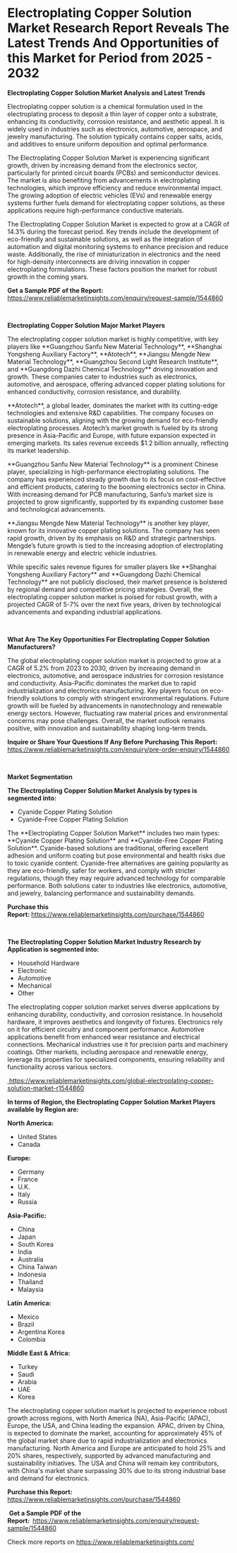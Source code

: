 <p><h1>Electroplating Copper Solution Market Research Report Reveals The Latest Trends And Opportunities of this Market for Period from 2025 - 2032</h1></p><p><strong>Electroplating Copper Solution Market Analysis and Latest Trends</strong></p>
<p><p>Electroplating copper solution is a chemical formulation used in the electroplating process to deposit a thin layer of copper onto a substrate, enhancing its conductivity, corrosion resistance, and aesthetic appeal. It is widely used in industries such as electronics, automotive, aerospace, and jewelry manufacturing. The solution typically contains copper salts, acids, and additives to ensure uniform deposition and optimal performance.</p><p>The Electroplating Copper Solution Market is experiencing significant growth, driven by increasing demand from the electronics sector, particularly for printed circuit boards (PCBs) and semiconductor devices. The market is also benefiting from advancements in electroplating technologies, which improve efficiency and reduce environmental impact. The growing adoption of electric vehicles (EVs) and renewable energy systems further fuels demand for electroplating copper solutions, as these applications require high-performance conductive materials.</p><p>The Electroplating Copper Solution Market is expected to grow at a CAGR of 14.3% during the forecast period. Key trends include the development of eco-friendly and sustainable solutions, as well as the integration of automation and digital monitoring systems to enhance precision and reduce waste. Additionally, the rise of miniaturization in electronics and the need for high-density interconnects are driving innovation in copper electroplating formulations. These factors position the market for robust growth in the coming years.</p></p>
<p><strong>Get a Sample PDF of the Report:&nbsp;</strong> <a href="https://www.reliablemarketinsights.com/enquiry/request-sample/1544860?utm_campaign=2095&utm_medium=2&utm_source=Github&utm_content=ia&utm_term=26012025&utm_id=electroplating-copper-solution">https://www.reliablemarketinsights.com/enquiry/request-sample/1544860</a></p>
<p>&nbsp;</p>
<p><strong>Electroplating Copper Solution Major Market Players</strong></p>
<p><p>The electroplating copper solution market is highly competitive, with key players like **Guangzhou Sanfu New Material Technology**, **Shanghai Yongsheng Auxiliary Factory**, **Atotech**, **Jiangsu Mengde New Material Technology**, **Guangzhou Second Light Research Institute**, and **Guangdong Dazhi Chemical Technology** driving innovation and growth. These companies cater to industries such as electronics, automotive, and aerospace, offering advanced copper plating solutions for enhanced conductivity, corrosion resistance, and durability.</p><p>**Atotech**, a global leader, dominates the market with its cutting-edge technologies and extensive R&D capabilities. The company focuses on sustainable solutions, aligning with the growing demand for eco-friendly electroplating processes. Atotech’s market growth is fueled by its strong presence in Asia-Pacific and Europe, with future expansion expected in emerging markets. Its sales revenue exceeds $1.2 billion annually, reflecting its market leadership.</p><p>**Guangzhou Sanfu New Material Technology** is a prominent Chinese player, specializing in high-performance electroplating solutions. The company has experienced steady growth due to its focus on cost-effective and efficient products, catering to the booming electronics sector in China. With increasing demand for PCB manufacturing, Sanfu’s market size is projected to grow significantly, supported by its expanding customer base and technological advancements.</p><p>**Jiangsu Mengde New Material Technology** is another key player, known for its innovative copper plating solutions. The company has seen rapid growth, driven by its emphasis on R&D and strategic partnerships. Mengde’s future growth is tied to the increasing adoption of electroplating in renewable energy and electric vehicle industries.</p><p>While specific sales revenue figures for smaller players like **Shanghai Yongsheng Auxiliary Factory** and **Guangdong Dazhi Chemical Technology** are not publicly disclosed, their market presence is bolstered by regional demand and competitive pricing strategies. Overall, the electroplating copper solution market is poised for robust growth, with a projected CAGR of 5-7% over the next five years, driven by technological advancements and expanding industrial applications.</p></p>
<p>&nbsp;</p>
<p><strong>What Are The Key Opportunities For Electroplating Copper Solution Manufacturers?</strong></p>
<p><p>The global electroplating copper solution market is projected to grow at a CAGR of 5.2% from 2023 to 2030, driven by increasing demand in electronics, automotive, and aerospace industries for corrosion resistance and conductivity. Asia-Pacific dominates the market due to rapid industrialization and electronics manufacturing. Key players focus on eco-friendly solutions to comply with stringent environmental regulations. Future growth will be fueled by advancements in nanotechnology and renewable energy sectors. However, fluctuating raw material prices and environmental concerns may pose challenges. Overall, the market outlook remains positive, with innovation and sustainability shaping long-term trends.</p></p>
<p><strong>Inquire or Share Your Questions If Any Before Purchasing This Report:</strong> <a href="https://www.reliablemarketinsights.com/enquiry/pre-order-enquiry/1544860?utm_campaign=2095&utm_medium=2&utm_source=Github&utm_content=ia&utm_term=26012025&utm_id=electroplating-copper-solution">https://www.reliablemarketinsights.com/enquiry/pre-order-enquiry/1544860</a></p>
<p>&nbsp;</p>
<p><strong>Market Segmentation</strong></p>
<p><strong>The Electroplating Copper Solution Market Analysis by types is segmented into:</strong></p>
<p><ul><li>Cyanide Copper Plating Solution</li><li>Cyanide-Free Copper Plating Solution</li></ul></p>
<p><p>The **Electroplating Copper Solution Market** includes two main types: **Cyanide Copper Plating Solution** and **Cyanide-Free Copper Plating Solution**. Cyanide-based solutions are traditional, offering excellent adhesion and uniform coating but pose environmental and health risks due to toxic cyanide content. Cyanide-free alternatives are gaining popularity as they are eco-friendly, safer for workers, and comply with stricter regulations, though they may require advanced technology for comparable performance. Both solutions cater to industries like electronics, automotive, and jewelry, balancing performance and sustainability demands.</p></p>
<p><strong>Purchase this Report:&nbsp;</strong><a href="https://www.reliablemarketinsights.com/purchase/1544860?utm_campaign=2095&utm_medium=2&utm_source=Github&utm_content=ia&utm_term=26012025&utm_id=electroplating-copper-solution">https://www.reliablemarketinsights.com/purchase/1544860</a></p>
<p>&nbsp;</p>
<p><strong>The Electroplating Copper Solution Market Industry Research by Application is segmented into:</strong></p>
<p><ul><li>Household Hardware</li><li>Electronic</li><li>Automotive</li><li>Mechanical</li><li>Other</li></ul></p>
<p><p>The electroplating copper solution market serves diverse applications by enhancing durability, conductivity, and corrosion resistance. In household hardware, it improves aesthetics and longevity of fixtures. Electronics rely on it for efficient circuitry and component performance. Automotive applications benefit from enhanced wear resistance and electrical connections. Mechanical industries use it for precision parts and machinery coatings. Other markets, including aerospace and renewable energy, leverage its properties for specialized components, ensuring reliability and functionality across various sectors.</p></p>
<p><a href="https://www.reliablemarketinsights.com/global-electroplating-copper-solution-market-r1544860?utm_campaign=2095&utm_medium=2&utm_source=Github&utm_content=ia&utm_term=26012025&utm_id=electroplating-copper-solution">&nbsp;https://www.reliablemarketinsights.com/global-electroplating-copper-solution-market-r1544860</a></p>
<p><strong>In terms of Region, the Electroplating Copper Solution Market Players available by Region are:</strong></p>
<p>
    <p> <strong> North America: </strong>
        <ul>
            <li>United States</li>
            <li>Canada</li>
        </ul>
        </p> 
    <p> <strong> Europe: </strong>
        <ul>
            <li>Germany</li>
            <li>France</li>
            <li>U.K.</li>
            <li>Italy</li>
            <li>Russia</li>
        </ul>
        </p> 
    <p> <strong> Asia-Pacific: </strong>
        <ul>
            <li>China</li>
            <li>Japan</li>
            <li>South Korea</li>
            <li>India</li>
            <li>Australia</li>
            <li>China Taiwan</li>
            <li>Indonesia</li>
            <li>Thailand</li>
            <li>Malaysia</li>
        </ul>
        </p> 
    <p> <strong> Latin America: </strong>
        <ul>
            <li>Mexico</li>
            <li>Brazil</li>
            <li>Argentina Korea</li>
            <li>Colombia</li>
        </ul>
        </p> 
    <p> <strong> Middle East & Africa: </strong>
        <ul>
            <li>Turkey</li>
            <li>Saudi</li>
            <li>Arabia</li>
            <li>UAE</li>
            <li>Korea</li>
        </ul>
    </p>
    </p>
<p><p>The electroplating copper solution market is projected to experience robust growth across regions, with North America (NA), Asia-Pacific (APAC), Europe, the USA, and China leading the expansion. APAC, driven by China, is expected to dominate the market, accounting for approximately 45% of the global market share due to rapid industrialization and electronics manufacturing. North America and Europe are anticipated to hold 25% and 20% shares, respectively, supported by advanced manufacturing and sustainability initiatives. The USA and China will remain key contributors, with China's market share surpassing 30% due to its strong industrial base and demand for electronics.</p></p>
<p><strong>Purchase this Report: </strong><a href="https://www.reliablemarketinsights.com/purchase/1544860?utm_campaign=2095&utm_medium=2&utm_source=Github&utm_content=ia&utm_term=26012025&utm_id=electroplating-copper-solution">https://www.reliablemarketinsights.com/purchase/1544860</a></p>
<p>&nbsp;<strong>Get a Sample PDF of the Report:&nbsp;&nbsp;</strong><a href="https://www.reliablemarketinsights.com/enquiry/request-sample/1544860?utm_campaign=2095&utm_medium=2&utm_source=Github&utm_content=ia&utm_term=26012025&utm_id=electroplating-copper-solution">https://www.reliablemarketinsights.com/enquiry/request-sample/1544860</a></p>
<p><strong></strong></p>
<p>Check more reports on <a href="https://www.reliablemarketinsights.com/?utm_campaign=2095&utm_medium=2&utm_source=Github&utm_content=ia&utm_term=26012025&utm_id=electroplating-copper-solution">https://www.reliablemarketinsights.com/</a></p>